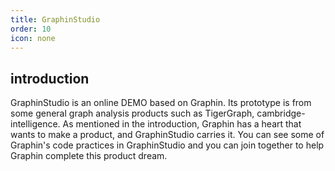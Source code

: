 ```yaml
---
title: GraphinStudio
order: 10
icon: none
---
```


## introduction

GraphinStudio is an online DEMO based on Graphin. Its prototype is from some general graph analysis products such as TigerGraph, cambridge-intelligence.
As mentioned in the introduction, Graphin has a heart that wants to make a product, and GraphinStudio carries it. You can see some of Graphin's code practices in GraphinStudio and you can join together to help Graphin complete this product dream.
